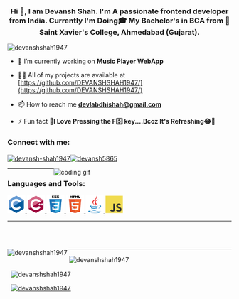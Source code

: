 <h3 align="center">Hi 👋, I am Devansh Shah. I'm A passionate frontend developer from India. Currently I'm Doing🎓 My Bachelor's in BCA from 🏫 Saint Xavier's College, Ahmedabad (Gujarat).</h3>

<p align="left"> <img src="https://komarev.com/ghpvc/?username=devanshshah1947&label=Profile%20views&color=0e75b6&style=flat" alt="devanshshah1947" /> </p>



- 🔭 I’m currently working on **Music Player WebApp**

- 👨‍💻 All of my projects are available at [https://github.com/DEVANSHSHAH1947/](https://github.com/DEVANSHSHAH1947/)

- 📫 How to reach me **devlabdhishah@gmail.com**

- ⚡ Fun fact **💖I Love Pressing the F5️⃣ key....Bcoz It's Refreshing😂🙌**

<h3 align="left">Connect with me:</h3>
<p align="left">
<a href="https://codepen.io/devansh-shah1947" target="blank"><img align="center" src="https://raw.githubusercontent.com/rahuldkjain/github-profile-readme-generator/master/src/images/icons/Social/codepen.svg" alt="devansh-shah1947" height="30" width="40" /></a><a href="https://instagram.com/devansh5865" target="blank"><img align="center" src="https://raw.githubusercontent.com/rahuldkjain/github-profile-readme-generator/master/src/images/icons/Social/instagram.svg" alt="devansh5865" height="30" width="40" /></a></p>

<img align="right" alt="coding gif" width="400" src="https://i.pinimg.com/originals/54/e3/7d/54e37d8074ebcde1d96c77d7b2a7f310.gif">

<hr>
<h3 align="left">Languages and Tools:</h3>
<p align="left"> <a href="https://www.cprogramming.com/" target="_blank" rel="noreferrer"> <img src="https://raw.githubusercontent.com/devicons/devicon/master/icons/c/c-original.svg" alt="c" width="40" height="40"/> </a> <a href="https://www.w3schools.com/cpp/" target="_blank" rel="noreferrer"> <img src="https://raw.githubusercontent.com/devicons/devicon/master/icons/cplusplus/cplusplus-original.svg" alt="cplusplus" width="40" height="40"/> </a> <a href="https://www.w3schools.com/css/" target="_blank" rel="noreferrer"> <img src="https://raw.githubusercontent.com/devicons/devicon/master/icons/css3/css3-original-wordmark.svg" alt="css3" width="40" height="40"/> </a> <a href="https://www.w3.org/html/" target="_blank" rel="noreferrer"> <img src="https://raw.githubusercontent.com/devicons/devicon/master/icons/html5/html5-original-wordmark.svg" alt="html5" width="40" height="40"/> </a> <a href="https://www.java.com" target="_blank" rel="noreferrer"> <img src="https://raw.githubusercontent.com/devicons/devicon/master/icons/java/java-original.svg" alt="java" width="40" height="40"/> </a> <a href="https://developer.mozilla.org/en-US/docs/Web/JavaScript" target="_blank" rel="noreferrer"> <img src="https://raw.githubusercontent.com/devicons/devicon/master/icons/javascript/javascript-original.svg" alt="javascript" width="40" height="40"/> </a> </p>
<hr>
<br><br>
<p><img align="left" src="https://github-readme-stats.vercel.app/api/top-langs?username=devanshshah1947&show_icons=true&locale=en&layout=compact" alt="devanshshah1947" /></p>
<hr>
<p>&nbsp;<img align="center" src="https://github-readme-stats.vercel.app/api?username=devanshshah1947&show_icons=true&locale=en" alt="devanshshah1947" /></p>

<p>&nbsp;&nbsp;<img align="center" src="https://github-readme-streak-stats.herokuapp.com/?user=devanshshah1947&" alt="devanshshah1947" /></p>
<p align="left"> &nbsp;&nbsp;<a href="https://github.com/ryo-ma/github-profile-trophy"><img src="https://github-profile-trophy.vercel.app/?username=devanshshah1947" alt="devanshshah1947" /></a> </p>

